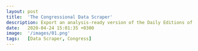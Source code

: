 ```yaml
---
layout: post
title:  'The Congressional Data Scraper'
description: Export an analysis-ready version of the Daily Editions of the U.S. Congressional Records.
date:   2020-04-24 15:01:35 +0300
image:  '/images/01.png'
tags:   [Data Scraper, Congress]
---
```


